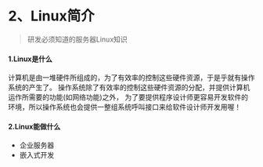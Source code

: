# 2、Linux简介

> 研发必须知道的服务器Linux知识

#### 1.Linux是什么

计算机是由一堆硬件所组成的，为了有效率的控制这些硬件资源，于是乎就有操作系统的产生了。 操作系统除了有效率的控制这些硬件资源的分配，并提供计算机运作所需要的功能(如网络功能)之外， 为了要提供程序设计师更容易开发软件的环境，所以操作系统也会提供一整组系统呼叫接口来给软件设计师开发用喔！

#### 2.Linux能做什么

- 企业服务器
- 嵌入式开发